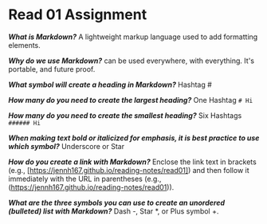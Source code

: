 # Read 01 Assignment

**_What is Markdown?_** A lightweight markup language used to add formatting elements.

**_Why do we use Markdown?_** can be used everywhere, with everything. It's portable, and future proof.

**_What symbol will create a heading in Markdown?_** Hashtag #

**_How many do you need to create the largest heading?_** One Hashtag
`# Hi `

**_How many do you need to create the smallest heading?_** Six Hashtags
`###### Hi`

**_When making text bold or italicized for emphasis, it is best practice to use which symbol?_** Underscore or Star

**_How do you create a link with Markdown?_** Enclose the link text in brackets (e.g., [https://jennh167.github.io/reading-notes/read01]) and then follow it immediately with the URL in parentheses (e.g., (https://jennh167.github.io/reading-notes/read01)). 

**_What are the three symbols you can use to create an unordered (bulleted) list with Markdown?_** Dash -, Star *, or Plus symbol +.